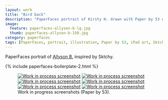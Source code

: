 ```yaml
---
layout: work
title: "Bird back"
description: "PaperFaces portrait of Kirsty H. drawn with Paper by 53 on an iPad."
image: 
  feature: paperfaces-allyson-b-lg.jpg
  thumb: paperfaces-allyson-b-150.jpg
category: paperfaces
tags: [PaperFaces, portrait, illustration, Paper by 53, iPad art, Sktchy, tattoo]
---
```


PaperFaces portrait of [Allyson B.](http://sktchy.com/NogM0C) inspired by Sktchy.

{% include paperfaces-boilerplate-2.html %}

<figure class="half">
	<a href="{{ site.url }}/images/paperfaces-allyson-b-process-1-lg.jpg"><img src="{{ site.url }}/images/paperfaces-allyson-b-process-1-600.jpg" alt="Work in process screenshot"></a>
	<a href="{{ site.url }}/images/paperfaces-allyson-b-process-2-lg.jpg"><img src="{{ site.url }}/images/paperfaces-allyson-b-process-2-600.jpg" alt="Work in process screenshot"></a>
	<a href="{{ site.url }}/images/paperfaces-allyson-b-process-3-lg.jpg"><img src="{{ site.url }}/images/paperfaces-allyson-b-process-3-600.jpg" alt="Work in process screenshot"></a>
	<a href="{{ site.url }}/images/paperfaces-allyson-b-process-4-lg.jpg"><img src="{{ site.url }}/images/paperfaces-allyson-b-process-4-600.jpg" alt="Work in process screenshot"></a>
	<a href="{{ site.url }}/images/paperfaces-allyson-b-process-5-lg.jpg"><img src="{{ site.url }}/images/paperfaces-allyson-b-process-5-600.jpg" alt="Work in process screenshot"></a>
	<a href="{{ site.url }}/images/paperfaces-allyson-b-process-6-lg.jpg"><img src="{{ site.url }}/images/paperfaces-allyson-b-process-6-600.jpg" alt="Work in process screenshot"></a>
	<figcaption>Work in progress screenshots (Paper by 53).</figcaption>
</figure>